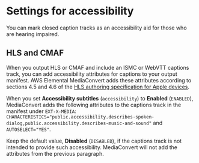 # Settings for accessibility<a name="accessibility-captions"></a>

You can mark closed caption tracks as an accessibility aid for those who are hearing impaired\.

## HLS and CMAF<a name="accessibility-captions-hls-cmaf-webvtt-imsc"></a>

When you output HLS or CMAF and include an ISMC or WebVTT captions track, you can add accessibility attributes for captions to your output manifest\. AWS Elemental MediaConvert adds these attributes according to sections 4\.5 and 4\.6 of the [HLS authoring specification for Apple devices](https://developer.apple.com/documentation/http_live_streaming/hls_authoring_specification_for_apple_devices)\.

When you set **Accessibility subtitles** \(`accessibility`\) to **Enabled** \(`ENABLED`\), MediaConvert adds the following attributes to the captions track in the manifest under `EXT-X-MEDIA`: `CHARACTERISTICS="public.accessibility.describes-spoken-dialog,public.accessibility.describes-music-and-sound"` and `AUTOSELECT="YES"`\.

Keep the default value, **Disabled** \(`DISABLED`\), if the captions track is not intended to provide such accessibility\. MediaConvert will not add the attributes from the previous paragraph\.